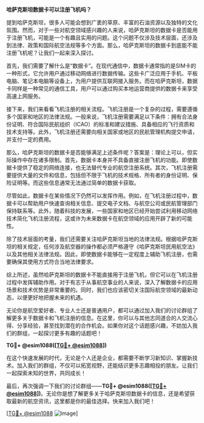 **哈萨克斯坦数据卡可以注册飞机吗？**

提到哈萨克斯坦，很多人可能会想到广袤的草原、丰富的石油资源以及独特的文化氛围。然而，对于一些对航空领域感兴趣的人来说，哈萨克斯坦的数据卡是否能用于注册飞机，可能是一个有趣且实用的问题。这个问题不仅涉及技术层面，还涉及到法律、政策和国际航空法规等多个方面。那么，哈萨克斯坦的数据卡到底能不能注册飞机呢？让我们一起来深入探讨。

首先，我们需要了解什么是“数据卡”。在现代通信中，数据卡通常指的是SIM卡的一种形式，它允许用户通过移动网络进行数据传输。这些卡广泛应用于手机、平板电脑、笔记本电脑等设备上，为用户提供互联网接入服务。而在哈萨克斯坦，数据卡同样是一种常见的通信工具，用户可以通过购买本地运营商提供的数据卡来享受高速上网服务。

接下来，我们来看看飞机注册的相关流程。飞机注册是一个复杂的过程，需要遵循多个国家和地区的法律法规。一般来说，飞机注册需要满足以下条件：拥有合法身份证明、符合国际民航组织（ICAO）的标准和建议措施、具备相应的飞行资质和技术支持等。此外，飞机注册还需要向相关国家或地区的民航管理机构提交申请，并支付一定的费用。

那么，哈萨克斯坦的数据卡是否能够满足上述条件呢？答案是：理论上可以，但实际操作中存在诸多限制。首先，数据卡本身并不具备直接注册飞机的功能。即使数据卡提供了稳定的网络连接，也无法替代专业的航空注册系统。其次，飞机注册需要提供大量的文件和信息，包括但不限于飞机的技术规格、所有者的身份证明、保险证明等。而这些信息通常无法通过简单的数据卡获取。

尽管如此，数据卡在某些情况下仍然可以发挥作用。例如，在飞机注册过程中，数据卡可以帮助用户快速查询相关信息、提交电子文档、与航空公司或民航管理部门保持联系等。此外，随着科技的发展，一些国家和地区已经开始尝试利用移动网络技术简化飞机注册流程，这或许为未来数据卡在航空领域的应用开辟了新的可能性。

除了技术层面的考量，我们还需要关注哈萨克斯坦当地的法律法规。根据哈萨克斯坦的相关规定，任何涉及航空器的操作都必须严格遵守《哈萨克斯坦民用航空法》以及其他相关法律法规。因此，即使数据卡能够在一定程度上辅助飞机注册，也需要确保其使用方式符合当地法律要求。

综上所述，虽然哈萨克斯坦的数据卡不能直接用于注册飞机，但它可以在飞机注册过程中发挥辅助作用。对于有志于从事航空事业的人来说，深入了解数据卡的应用场景和技术优势是非常重要的。同时，我们也应该密切关注国际航空领域的最新动态，以便更好地把握未来的机遇。

无论你是航空爱好者、专业人士还是普通用户，都可以通过加入我们的讨论群组了解更多关于数据卡和飞机注册的信息。在这里，你可以与其他志同道合的人交流心得、分享经验，甚至找到潜在的合作机会。如果你对这个话题感兴趣，不妨加入我们的群组，一起探讨更多有趣的话题吧！

**TG💪+ @esim1088([[TG💪+ @esim1088](https://t.me/s/esim1088)])**

在这个快速发展的时代，无论是个人还是企业，都需要不断学习新知识、掌握新技术。加入我们的群组，不仅可以拓宽视野，还能结识更多志趣相投的朋友。让我们一起探索未知的世界，共同成长！

最后，再次强调一下我们的讨论群组——**TG💪+ @esim1088([[TG💪+ @esim1088](https://t.me/s/esim1088)])**。无论你是想了解更多关于哈萨克斯坦数据卡的信息，还是希望获取最新的航空资讯，这里都是你的最佳选择。快来加入我们吧！

[[TG💪+ @esim1088](https://t.me/s/esim1088) ![Image](https://i.postimg.cc/4NQfJmqS/Snipaste-2025-05-13-00-14-12.png)]